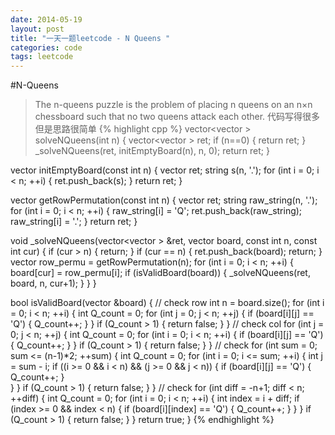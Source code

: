 ```yaml
---
date: 2014-05-19
layout: post
title: "一天一题leetcode - N Queens "
categories: code
tags: leetcode
---
```


#N-Queens
>The n-queens puzzle is the problem of placing n queens on an n×n chessboard such that no two queens attack each other.
代码写得很多 但是思路很简单
{% highlight cpp %}
vector<vector<string> > solveNQueens(int n) {
    vector<vector<string> > ret;
    if (n==0) {
        return ret;
    }
    _solveNQueens(ret, initEmptyBoard(n), n, 0);
    return ret;
}

vector<string> initEmptyBoard(const int n) {
    vector<string> ret;
    string s(n, '.');
    for (int i = 0; i < n; ++i) {
        ret.push_back(s);
    }
    return ret;
}

vector<string> getRowPermutation(const int n) {
    vector<string> ret;
    string raw_string(n, '.');
    for (int i = 0; i < n; ++i) {
        raw_string[i] = 'Q';
        ret.push_back(raw_string);
        raw_string[i] = '.';
    }
    return ret;
}

void _solveNQueens(vector<vector<string> > &ret, vector<string> board, 
                   const int n, const int cur) {
    if (cur > n) {
        return;
    }
    if (cur == n) {
        ret.push_back(board);
        return;
    }
    vector<string> row_permu = getRowPermutation(n);
    for (int i = 0; i < n; ++i) {
        board[cur] = row_permu[i];
        if (isValidBoard(board)) {
            _solveNQueens(ret, board, n, cur+1);
        }
    }
}

bool isValidBoard(vector<string> &board) {
    // check row
    int n = board.size();
    for (int i = 0; i < n; ++i) {
        int Q_count = 0;
        for (int j = 0; j < n; ++j) {
            if (board[i][j] == 'Q') {
                Q_count++;
            }
        }
        if (Q_count > 1) {
            return false;
        }
    }
    // check col
    for (int j = 0; j < n; ++j) {
        int Q_count = 0;
        for (int i = 0; i < n; ++i) {
            if (board[i][j] == 'Q') {
                Q_count++;
            }
        }
        if (Q_count > 1) {
            return false;
        }
    }
    // check 
    for (int sum = 0; sum <= (n-1)*2; ++sum) {
        int Q_count = 0;
        for (int i = 0; i <= sum; ++i) {
            int j = sum - i;
            if ((i >= 0 && i < n) && (j >= 0 && j < n)) {
                if (board[i][j] == 'Q') {
                    Q_count++;
                }   
            }
        }
        if (Q_count > 1) {
            return false;
        }
    }
    // check
    for (int diff = -n+1; diff < n; ++diff) {
        int Q_count = 0;
        for (int i = 0; i < n; ++i) {
            int index = i + diff;
            if (index >= 0 && index < n) {
                if (board[i][index] == 'Q') {
                    Q_count++;
                }
            }
        }
        if (Q_count > 1) {
            return false;
        }
    }
    return true;
}
{% endhighlight %}